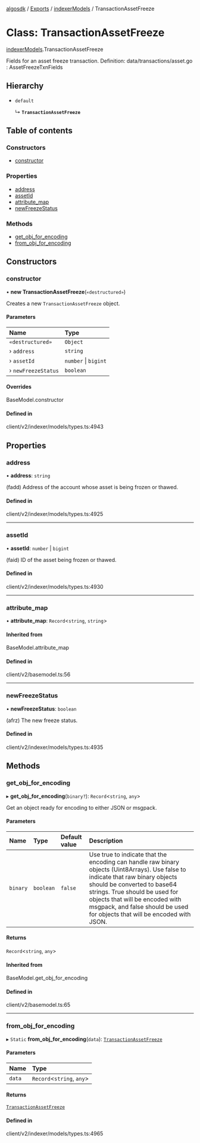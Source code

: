 [algosdk](../README.md) / [Exports](../modules.md) / [indexerModels](../modules/indexerModels.md) / TransactionAssetFreeze

# Class: TransactionAssetFreeze

[indexerModels](../modules/indexerModels.md).TransactionAssetFreeze

Fields for an asset freeze transaction.
Definition:
data/transactions/asset.go : AssetFreezeTxnFields

## Hierarchy

- `default`

  ↳ **`TransactionAssetFreeze`**

## Table of contents

### Constructors

- [constructor](indexerModels.TransactionAssetFreeze.md#constructor)

### Properties

- [address](indexerModels.TransactionAssetFreeze.md#address)
- [assetId](indexerModels.TransactionAssetFreeze.md#assetid)
- [attribute\_map](indexerModels.TransactionAssetFreeze.md#attribute_map)
- [newFreezeStatus](indexerModels.TransactionAssetFreeze.md#newfreezestatus)

### Methods

- [get\_obj\_for\_encoding](indexerModels.TransactionAssetFreeze.md#get_obj_for_encoding)
- [from\_obj\_for\_encoding](indexerModels.TransactionAssetFreeze.md#from_obj_for_encoding)

## Constructors

### constructor

• **new TransactionAssetFreeze**(`«destructured»`)

Creates a new `TransactionAssetFreeze` object.

#### Parameters

| Name | Type |
| :------ | :------ |
| `«destructured»` | `Object` |
| › `address` | `string` |
| › `assetId` | `number` \| `bigint` |
| › `newFreezeStatus` | `boolean` |

#### Overrides

BaseModel.constructor

#### Defined in

client/v2/indexer/models/types.ts:4943

## Properties

### address

• **address**: `string`

(fadd) Address of the account whose asset is being frozen or thawed.

#### Defined in

client/v2/indexer/models/types.ts:4925

___

### assetId

• **assetId**: `number` \| `bigint`

(faid) ID of the asset being frozen or thawed.

#### Defined in

client/v2/indexer/models/types.ts:4930

___

### attribute\_map

• **attribute\_map**: `Record`\<`string`, `string`\>

#### Inherited from

BaseModel.attribute\_map

#### Defined in

client/v2/basemodel.ts:56

___

### newFreezeStatus

• **newFreezeStatus**: `boolean`

(afrz) The new freeze status.

#### Defined in

client/v2/indexer/models/types.ts:4935

## Methods

### get\_obj\_for\_encoding

▸ **get_obj_for_encoding**(`binary?`): `Record`\<`string`, `any`\>

Get an object ready for encoding to either JSON or msgpack.

#### Parameters

| Name | Type | Default value | Description |
| :------ | :------ | :------ | :------ |
| `binary` | `boolean` | `false` | Use true to indicate that the encoding can handle raw binary objects (Uint8Arrays). Use false to indicate that raw binary objects should be converted to base64 strings. True should be used for objects that will be encoded with msgpack, and false should be used for objects that will be encoded with JSON. |

#### Returns

`Record`\<`string`, `any`\>

#### Inherited from

BaseModel.get\_obj\_for\_encoding

#### Defined in

client/v2/basemodel.ts:65

___

### from\_obj\_for\_encoding

▸ `Static` **from_obj_for_encoding**(`data`): [`TransactionAssetFreeze`](indexerModels.TransactionAssetFreeze.md)

#### Parameters

| Name | Type |
| :------ | :------ |
| `data` | `Record`\<`string`, `any`\> |

#### Returns

[`TransactionAssetFreeze`](indexerModels.TransactionAssetFreeze.md)

#### Defined in

client/v2/indexer/models/types.ts:4965
